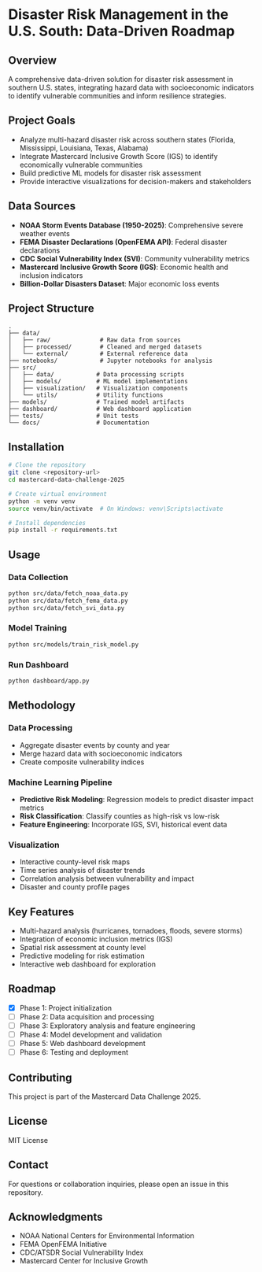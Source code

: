 # Disaster Risk Management in the U.S. South: Data-Driven Roadmap

## Overview

A comprehensive data-driven solution for disaster risk assessment in southern U.S. states, integrating hazard data with socioeconomic indicators to identify vulnerable communities and inform resilience strategies.

## Project Goals

- Analyze multi-hazard disaster risk across southern states (Florida, Mississippi, Louisiana, Texas, Alabama)
- Integrate Mastercard Inclusive Growth Score (IGS) to identify economically vulnerable communities
- Build predictive ML models for disaster risk assessment
- Provide interactive visualizations for decision-makers and stakeholders

## Data Sources

- **NOAA Storm Events Database (1950-2025)**: Comprehensive severe weather events
- **FEMA Disaster Declarations (OpenFEMA API)**: Federal disaster declarations
- **CDC Social Vulnerability Index (SVI)**: Community vulnerability metrics
- **Mastercard Inclusive Growth Score (IGS)**: Economic health and inclusion indicators
- **Billion-Dollar Disasters Dataset**: Major economic loss events

## Project Structure

```
.
├── data/
│   ├── raw/              # Raw data from sources
│   ├── processed/        # Cleaned and merged datasets
│   └── external/         # External reference data
├── notebooks/            # Jupyter notebooks for analysis
├── src/
│   ├── data/            # Data processing scripts
│   ├── models/          # ML model implementations
│   ├── visualization/   # Visualization components
│   └── utils/           # Utility functions
├── models/              # Trained model artifacts
├── dashboard/           # Web dashboard application
├── tests/               # Unit tests
└── docs/                # Documentation

```

## Installation

```bash
# Clone the repository
git clone <repository-url>
cd mastercard-data-challenge-2025

# Create virtual environment
python -m venv venv
source venv/bin/activate  # On Windows: venv\Scripts\activate

# Install dependencies
pip install -r requirements.txt
```

## Usage

### Data Collection
```bash
python src/data/fetch_noaa_data.py
python src/data/fetch_fema_data.py
python src/data/fetch_svi_data.py
```

### Model Training
```bash
python src/models/train_risk_model.py
```

### Run Dashboard
```bash
python dashboard/app.py
```

## Methodology

### Data Processing
- Aggregate disaster events by county and year
- Merge hazard data with socioeconomic indicators
- Create composite vulnerability indices

### Machine Learning Pipeline
- **Predictive Risk Modeling**: Regression models to predict disaster impact metrics
- **Risk Classification**: Classify counties as high-risk vs low-risk
- **Feature Engineering**: Incorporate IGS, SVI, historical event data

### Visualization
- Interactive county-level risk maps
- Time series analysis of disaster trends
- Correlation analysis between vulnerability and impact
- Disaster and county profile pages

## Key Features

- Multi-hazard analysis (hurricanes, tornadoes, floods, severe storms)
- Integration of economic inclusion metrics (IGS)
- Spatial risk assessment at county level
- Predictive modeling for risk estimation
- Interactive web dashboard for exploration

## Roadmap

- [x] Phase 1: Project initialization
- [ ] Phase 2: Data acquisition and processing
- [ ] Phase 3: Exploratory analysis and feature engineering
- [ ] Phase 4: Model development and validation
- [ ] Phase 5: Web dashboard development
- [ ] Phase 6: Testing and deployment

## Contributing

This project is part of the Mastercard Data Challenge 2025.

## License

MIT License

## Contact

For questions or collaboration inquiries, please open an issue in this repository.

## Acknowledgments

- NOAA National Centers for Environmental Information
- FEMA OpenFEMA Initiative
- CDC/ATSDR Social Vulnerability Index
- Mastercard Center for Inclusive Growth

